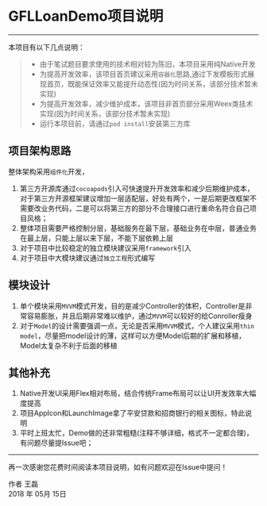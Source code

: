 # GFLLoanDemo项目说明

------

本项目有以下几点说明：

> * 由于笔试题目要求使用的技术相对较为陈旧，本项目采用纯Native开发
> * 为提高开发效率，该项目首页建议采用`容器化`思路,通过下发模板形式展现首页，既能保证效率又能提升动态性(因为时间关系，该部分技术暂未实现)
> * 为提高开发效率，减少维护成本，该项目非首页部分采用Weex类技术实现(因为时间关系，该部分技术暂未实现)
> * 运行本项目前，请通过`pod install`安装第三方库


## 项目架构思路
整体架构采用`组件化`开发，
1. 第三方开源库通过`cocoapods`引入可快速提升开发效率和减少后期维护成本，对于第三方开源框架建议增加一层适配层，好处有两个，一是后期更改框架不需要改业务代码，二是可以将第三方的部分不合理接口进行重命名符合自己项目风格；
2. 整体项目需要严格控制分层，基础服务在最下层，基础业务在中层，普通业务在最上层，只能上层以来下层，不能下层依赖上层
3. 对于项目中比较稳定的独立模块建议采用`framework`引入
4. 对于项目中大模块建议通过`独立工程`形式编写


## 模块设计
1. 单个模块采用`MVVM`模式开发，目的是减少Controller的体积，Controller是非常容易膨胀，并且后期非常难以维护，通过`MVVM`可以较好的给Conroller瘦身
2. 对于`Model`的设计需要强调一点，无论是否采用`MVVM`模式，个人建议采用`thin model`，尽量把model设计的薄，这样可以方便Model后期的扩展和移植，Model太复杂不利于后面的移植

## 其他补充
1. Native开发UI采用Flex相对布局，结合传统Frame布局可以让UI开发效率大幅度提高 
2. 项目AppIcon和LaunchImage拿了平安贷款和招商银行的相关图标，特此说明
3. 平时上班太忙，Demo做的还非常粗糙(注释不够详细，格式不一定都合理)，有问题尽量提Issue吧；


------

再一次感谢您花费时间阅读本项目说明，如有问题欢迎在Issue中提问！

作者 王磊     
2018 年 05月 15日    

